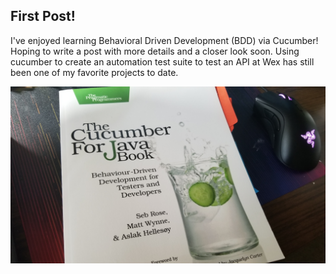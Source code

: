 ## First Post!

I've enjoyed learning Behavioral Driven Development (BDD) via Cucumber! Hoping to write a post with more details and a closer look soon. Using cucumber to create an automation test suite to test an API at Wex has still been one of my favorite projects to date.

![Cucumber For Java](/images/CucumberBook.jpg)
